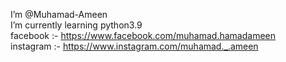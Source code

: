 I’m @Muhamad-Ameen  
I’m currently learning python3.9  
facebook :- https://www.facebook.com/muhamad.hamadameen  
instagram :- https://www.instagram.com/muhamad._.ameen  
